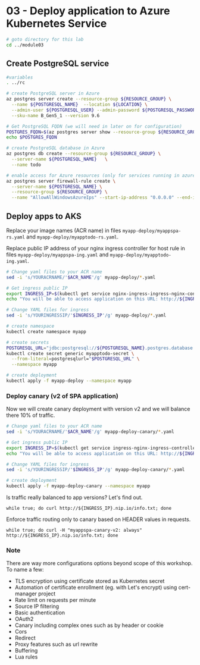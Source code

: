 # 03 - Deploy application to Azure Kubernetes Service

```bash
# goto directory for this lab
cd ../module03
```

## Create PostgreSQL service

```bash
#variables
. ../rc

# create PostgreSQL server in Azure
az postgres server create --resource-group ${RESOURCE_GROUP} \
  --name ${POSTGRESQL_NAME}  --location ${LOCATION} \
  --admin-user ${POSTGRESQL_USER} --admin-password ${POSTGRESQL_PASSWORD} \
  --sku-name B_Gen5_1 --version 9.6

# Get PostgreSQL FQDN (we will need in later on for configuration)
POSTGRES_FQDN=$(az postgres server show --resource-group ${RESOURCE_GROUP} --name ${POSTGRESQL_NAME} --query "fullyQualifiedDomainName" --output tsv)
echo $POSTGRES_FQDN

# create PostgreSQL database in Azure
az postgres db create --resource-group ${RESOURCE_GROUP} \
  --server-name ${POSTGRESQL_NAME}   \
  --name todo

# enable access for Azure resources (only for services running in azure)
az postgres server firewall-rule create \
  --server-name ${POSTGRESQL_NAME} \
  --resource-group ${RESOURCE_GROUP} \
  --name "AllowAllWindowsAzureIps" --start-ip-address "0.0.0.0" --end-ip-address "0.0.0.0"
```

## Deploy apps to AKS

Replace your image names (ACR name) in files `myapp-deploy/myappspa-rs.yaml` and `myapp-deploy/myapptodo-rs.yaml`.

Replace public IP address of your nginx ingress controller for host rule in files `myapp-deploy/myappspa-ing.yaml` and `myapp-deploy/myapptodo-ing.yaml`. 

```bash
# Change yaml files to your ACR name
sed -i 's/YOURACRNAME/'$ACR_NAME'/g' myapp-deploy/*.yaml

# Get ingress public IP
export INGRESS_IP=$(kubectl get service nginx-ingress-ingress-nginx-controller -n nginx-ingress -o jsonpath='{.status.loadBalancer.ingress[0].ip}')
echo "You will be able to access application on this URL: http://${INGRESS_IP}.nip.io"

# Change YAML files for ingress
sed -i 's/YOURINGRESSIP/'$INGRESS_IP'/g' myapp-deploy/*.yaml
```

```bash
# create namespace
kubectl create namespace myapp

# create secrets
POSTGRESQL_URL="jdbc:postgresql://${POSTGRESQL_NAME}.postgres.database.azure.com:5432/todo?user=${POSTGRESQL_USER}@${POSTGRESQL_NAME}&password=${POSTGRESQL_PASSWORD}&ssl=true"
kubectl create secret generic myapptodo-secret \
  --from-literal=postgresqlurl="$POSTGRESQL_URL" \
  --namespace myapp

# create deployment
kubectl apply -f myapp-deploy --namespace myapp
```

### Deploy canary (v2 of SPA application)

Now we will create canary deployment with version v2 and we will balance there 10% of traffic.

```bash
# Change yaml files to your ACR name
sed -i 's/YOURACRNAME/'$ACR_NAME'/g' myapp-deploy-canary/*.yaml

# Get ingress public IP
export INGRESS_IP=$(kubectl get service ingress-nginx-ingress-controller -o jsonpath='{.status.loadBalancer.ingress[0].ip}')
echo "You will be able to access application on this URL: http://${INGRESS_IP}.nip.io"

# Change YAML files for ingress
sed -i 's/YOURINGRESSIP/'$INGRESS_IP'/g' myapp-deploy-canary/*.yaml
```

```bash
# create deployment
kubectl apply -f myapp-deploy-canary --namespace myapp
```

Is traffic really balanced to app versions? Let's find out.
```
while true; do curl http://${INGRESS_IP}.nip.io/info.txt; done
```

Enforce traffic routing only to canary based on HEADER values in requests.
```
while true; do curl -H "myappspa-canary-v2: always" http://${INGRESS_IP}.nip.io/info.txt; done
```

### Note

There are way more configurations options beyond scope of this workshop. To name a few:
* TLS encryption using certificate stored as Kubernetes secret
* Automation of certificate enrollment (eg. with Let's encrypt) using cert-manager project
* Rate limit on requests per minute
* Source IP filtering
* Basic authentication
* OAuth2
* Canary including complex ones such as by header or cookie
* Cors
* Redirect
* Proxy features such as url rewrite
* Buffering
* Lua rules
